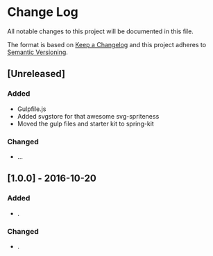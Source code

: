 # Change Log
All notable changes to this project will be documented in this file.

The format is based on [Keep a Changelog](http://keepachangelog.com/)
and this project adheres to [Semantic Versioning](http://semver.org/).

## [Unreleased]
### Added
- Gulpfile.js
- Added svgstore for that awesome svg-spriteness
- Moved the gulp files and starter kit to spring-kit

### Changed
- ...

## [1.0.0] - 2016-10-20
### Added
- .

### Changed
- .
